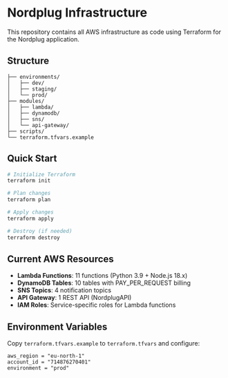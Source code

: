 # Nordplug Infrastructure

This repository contains all AWS infrastructure as code using Terraform for the Nordplug application.

## Structure

```
├── environments/
│   ├── dev/
│   ├── staging/
│   └── prod/
├── modules/
│   ├── lambda/
│   ├── dynamodb/
│   ├── sns/
│   └── api-gateway/
├── scripts/
└── terraform.tfvars.example
```

## Quick Start

```bash
# Initialize Terraform
terraform init

# Plan changes
terraform plan

# Apply changes
terraform apply

# Destroy (if needed)
terraform destroy
```

## Current AWS Resources

- **Lambda Functions**: 11 functions (Python 3.9 + Node.js 18.x)
- **DynamoDB Tables**: 10 tables with PAY_PER_REQUEST billing
- **SNS Topics**: 4 notification topics
- **API Gateway**: 1 REST API (NordplugAPI)
- **IAM Roles**: Service-specific roles for Lambda functions

## Environment Variables

Copy `terraform.tfvars.example` to `terraform.tfvars` and configure:

```hcl
aws_region = "eu-north-1"
account_id = "714876270401"
environment = "prod"
```